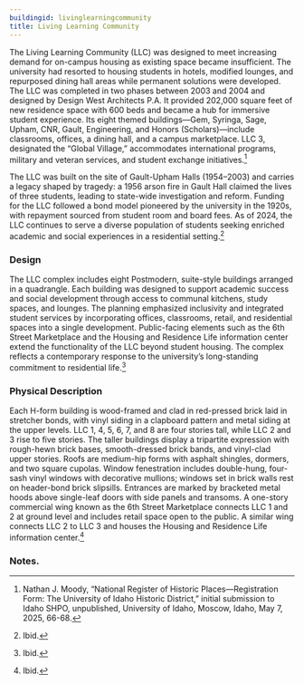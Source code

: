 ```yaml
---
buildingid: livinglearningcommunity
title: Living Learning Community
---
```


The Living Learning Community (LLC) was designed to meet increasing demand for on-campus housing as existing space became insufficient. The university had resorted to housing students in hotels, modified lounges, and repurposed dining hall areas while permanent solutions were developed. The LLC was completed in two phases between 2003 and 2004 and designed by Design West Architects P.A. It provided 202,000 square feet of new residence space with 600 beds and became a hub for immersive student experience. Its eight themed buildings—Gem, Syringa, Sage, Upham, CNR, Gault, Engineering, and Honors (Scholars)—include classrooms, offices, a dining hall, and a campus marketplace. LLC 3, designated the “Global Village,” accommodates international programs, military and veteran services, and student exchange initiatives.[^1]   

The LLC was built on the site of Gault-Upham Halls (1954–2003) and carries a legacy shaped by tragedy: a 1956 arson fire in Gault Hall claimed the lives of three students, leading to state-wide investigation and reform. Funding for the LLC followed a bond model pioneered by the university in the 1920s, with repayment sourced from student room and board fees. As of 2024, the LLC continues to serve a diverse population of students seeking enriched academic and social experiences in a residential setting.[^2]

### Design  

The LLC complex includes eight Postmodern, suite-style buildings arranged in a quadrangle. Each building was designed to support academic success and social development through access to communal kitchens, study spaces, and lounges. The planning emphasized inclusivity and integrated student services by incorporating offices, classrooms, retail, and residential spaces into a single development. Public-facing elements such as the 6th Street Marketplace and the Housing and Residence Life information center extend the functionality of the LLC beyond student housing. The complex reflects a contemporary response to the university’s long-standing commitment to residential life.[^3]

### Physical Description  

Each H-form building is wood-framed and clad in red-pressed brick laid in stretcher bonds, with vinyl siding in a clapboard pattern and metal siding at the upper levels. LLC 1, 4, 5, 6, 7, and 8 are four stories tall, while LLC 2 and 3 rise to five stories. The taller buildings display a tripartite expression with rough-hewn brick bases, smooth-dressed brick bands, and vinyl-clad upper stories. Roofs are medium-hip forms with asphalt shingles, dormers, and two square cupolas. Window fenestration includes double-hung, four-sash vinyl windows with decorative mullions; windows set in brick walls rest on header-bond brick slipsills. Entrances are marked by bracketed metal hoods above single-leaf doors with side panels and transoms. A one-story commercial wing known as the 6th Street Marketplace connects LLC 1 and 2 at ground level and includes retail space open to the public. A similar wing connects LLC 2 to LLC 3 and houses the Housing and Residence Life information center.[^4]  

### Notes. 
[^1]: Nathan J. Moody, “National Register of Historic Places—Registration Form: The University of Idaho Historic District,” initial submission to Idaho SHPO, unpublished, University of Idaho, Moscow, Idaho, May 7, 2025, 66-68.  
[^2]: Ibid.  
[^3]: Ibid.   
[^4]: Ibid. 